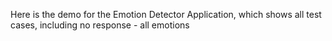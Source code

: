 Here is the demo for the Emotion Detector Application, which shows all test cases, including no response - all emotions
